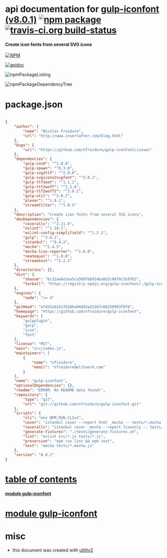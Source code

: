 # api documentation for  [gulp-iconfont (v8.0.1)](https://github.com/nfroidure/gulp-iconfont)  [![npm package](https://img.shields.io/npm/v/npmdoc-gulp-iconfont.svg?style=flat-square)](https://www.npmjs.org/package/npmdoc-gulp-iconfont) [![travis-ci.org build-status](https://api.travis-ci.org/npmdoc/node-npmdoc-gulp-iconfont.svg)](https://travis-ci.org/npmdoc/node-npmdoc-gulp-iconfont)
#### Create icon fonts from several SVG icons

[![NPM](https://nodei.co/npm/gulp-iconfont.png?downloads=true)](https://www.npmjs.com/package/gulp-iconfont)

[![apidoc](https://npmdoc.github.io/node-npmdoc-gulp-iconfont/build/screenCapture.buildNpmdoc.browser.%2Fhome%2Ftravis%2Fbuild%2Fnpmdoc%2Fnode-npmdoc-gulp-iconfont%2Ftmp%2Fbuild%2Fapidoc.html.png)](https://npmdoc.github.io/node-npmdoc-gulp-iconfont/build/apidoc.html)

![npmPackageListing](https://npmdoc.github.io/node-npmdoc-gulp-iconfont/build/screenCapture.npmPackageListing.svg)

![npmPackageDependencyTree](https://npmdoc.github.io/node-npmdoc-gulp-iconfont/build/screenCapture.npmPackageDependencyTree.svg)



# package.json

```json

{
    "author": {
        "name": "Nicolas Froidure",
        "url": "http://www.insertafter.com/blog.html"
    },
    "bugs": {
        "url": "https://github.com/nfroidure/gulp-iconfont/issues"
    },
    "dependencies": {
        "gulp-cond": "^1.0.0",
        "gulp-spawn": "^0.3.0",
        "gulp-svg2ttf": "^2.0.0",
        "gulp-svgicons2svgfont": "^3.0.1",
        "gulp-ttf2eot": "^1.1.1",
        "gulp-ttf2woff": "^1.1.0",
        "gulp-ttf2woff2": "^2.0.2",
        "gulp-util": "^3.0.7",
        "plexer": "^1.0.1",
        "streamfilter": "^1.0.5"
    },
    "description": "Create icon fonts from several SVG icons",
    "devDependencies": {
        "coveralls": "^2.11.6",
        "eslint": "^1.10.1",
        "eslint-config-simplifield": "^1.2.2",
        "gulp": "^3.9.1",
        "istanbul": "^0.4.2",
        "mocha": "^2.4.5",
        "mocha-lcov-reporter": "^1.0.0",
        "neatequal": "^1.0.0",
        "streamtest": "^1.2.1"
    },
    "directories": {},
    "dist": {
        "shasum": "bc32aa6e3ea5ca389fbb014ba8d2c08f0c3c0763",
        "tarball": "https://registry.npmjs.org/gulp-iconfont/-/gulp-iconfont-8.0.1.tgz"
    },
    "engines": {
        "node": ">= 4"
    },
    "gitHead": "e7d32eb141f6106a04d03a21ddfc66259983f8f0",
    "homepage": "https://github.com/nfroidure/gulp-iconfont",
    "keywords": [
        "gulpplugin",
        "gulp",
        "icon",
        "font"
    ],
    "license": "MIT",
    "main": "src/index.js",
    "maintainers": [
        {
            "name": "nfroidure",
            "email": "nfroidure@elitwork.com"
        }
    ],
    "name": "gulp-iconfont",
    "optionalDependencies": {},
    "readme": "ERROR: No README data found!",
    "repository": {
        "type": "git",
        "url": "git://github.com/nfroidure/gulp-iconfont.git"
    },
    "scripts": {
        "cli": "env NPM_RUN_CLI=1",
        "cover": "istanbul cover --report html _mocha -- tests/*.mocha.js -R spec -t 5000",
        "coveralls": "istanbul cover _mocha --report lcovonly -- tests/*.mocha.js -R spec -t 5000 && cat ./coverage/lcov.info | coveralls && rm -rf ./coverage",
        "generate-fixtures": "./tests/generate-fixtures.sh",
        "lint": "eslint src/*.js tests/*.js",
        "preversion": "npm run lint && npm test",
        "test": "mocha tests/*.mocha.js"
    },
    "version": "8.0.1"
}
```



# <a name="apidoc.tableOfContents"></a>[table of contents](#apidoc.tableOfContents)

#### [module gulp-iconfont](#apidoc.module.gulp-iconfont)



# <a name="apidoc.module.gulp-iconfont"></a>[module gulp-iconfont](#apidoc.module.gulp-iconfont)



# misc
- this document was created with [utility2](https://github.com/kaizhu256/node-utility2)
